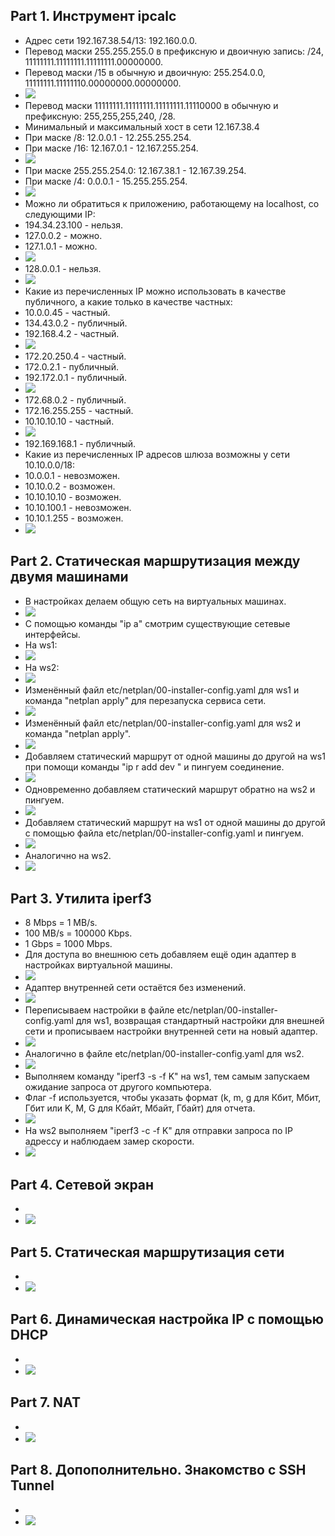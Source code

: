 ## Part 1. Инструмент ipcalc
* Адрес сети 192.167.38.54/13: 192.160.0.0.
* Перевод маски 255.255.255.0 в префиксную и двоичную запись: /24, 11111111.11111111.11111111.00000000.
* Перевод маски /15 в обычную и двоичную: 255.254.0.0, 11111111.11111110.00000000.00000000.
* ![](./screenshots/img_1.1.png)
* Перевод маски 11111111.11111111.11111111.11110000 в обычную и префиксную: 255,255,255,240, /28.
* Минимальный и максимальный хост в сети 12.167.38.4
* При маске /8: 12.0.0.1 - 12.255.255.254.
* При маске /16: 12.167.0.1 - 12.167.255.254.
* ![](./screenshots/img_1.2.png)
* При маске 255.255.254.0: 12.167.38.1 - 12.167.39.254.
* При маске /4: 0.0.0.1 - 15.255.255.254.
* ![](./screenshots/img_1.3.png)
* Можно ли обратиться к приложению, работающему на localhost, со следующими IP:
* 194.34.23.100 - нельзя.
* 127.0.0.2 - можно.
* 127.1.0.1 - можно.
* ![](./screenshots/img_1.4.png)
* 128.0.0.1 - нельзя.
* ![](./screenshots/img_1.5.png)
* Какие из перечисленных IP можно использовать в качестве публичного, а какие только в качестве частных:
* 10.0.0.45 - частный.
* 134.43.0.2 - публичный.
* 192.168.4.2 - частный.
* ![](./screenshots/img_1.6.png)
* 172.20.250.4 - частный.
* 172.0.2.1 - публичный.
* 192.172.0.1 - публичный.
* ![](./screenshots/img_1.7.png)
* 172.68.0.2 - публичный.
* 172.16.255.255 - частный.
* 10.10.10.10 - частный.
* ![](./screenshots/img_1.8.png)
* 192.169.168.1 - публичный.
* Какие из перечисленных IP адресов шлюза возможны у сети 10.10.0.0/18:
* 10.0.0.1 - невозможен.
* 10.10.0.2 - возможен.
* 10.10.10.10 - возможен.
* 10.10.100.1 - невозможен.
* 10.10.1.255 - возможен.
* ![](./screenshots/img_1.9.png)
## Part 2. Статическая маршрутизация между двумя машинами
* В настройках делаем общую сеть на виртуальных машинах.
* ![](./screenshots/img_2.5.png)
* С помощью команды "ip a" смотрим существующие сетевые интерфейсы.
* На ws1:
* ![](./screenshots/img_2.1.png)
* На ws2:
* ![](./screenshots/img_2.2.png)
* Изменённый файл etc/netplan/00-installer-config.yaml для ws1 и команда "netplan apply" для перезапуска сервиса сети.
* ![](./screenshots/img_2.3.png)
* Изменённый файл etc/netplan/00-installer-config.yaml для ws2 и команда "netplan apply".
* ![](./screenshots/img_2.4.png)
* Добавляем статический маршрут от одной машины до другой на ws1 при помощи команды "ip r add <IP> dev <DevName>" и пингуем соединение.
* ![](./screenshots/img_2.6.png)
* Одновременно добавляем статический маршрут обратно на ws2 и пингуем.
* ![](./screenshots/img_2.7.png)
* Добавляем статический маршрут на ws1 от одной машины до другой с помощью файла etc/netplan/00-installer-config.yaml и пингуем.
* ![](./screenshots/img_2.8.png)
* Аналогично на ws2.
* ![](./screenshots/img_2.9.png)
## Part 3. Утилита iperf3
* 8 Mbps = 1 MB/s.
* 100 MB/s = 100000 Kbps.
* 1 Gbps = 1000 Mbps.
* Для доступа во внешнюю сеть добавляем ещё один адаптер в настройках виртуальной машины.
* ![](./screenshots/img_3.1.png)
* Адаптер внутренней сети остаётся без изменений.
* ![](./screenshots/img_3.2.png)
* Переписываем настройки в файле etc/netplan/00-installer-config.yaml для ws1, возвращая стандартный настройки для внешней сети и прописываем настройки внутренней сети на новый адаптер.
* ![](./screenshots/img_3.3.png)
* Аналогично в файле etc/netplan/00-installer-config.yaml для ws2.
* ![](./screenshots/img_3.4.png)
* Выполняем команду "iperf3 -s -f K" на ws1, тем самым запускаем ожидание запроса от другого компьютера.
* Флаг -f используется, чтобы указать формат (k, m, g для Кбит, Мбит, Гбит или K, M, G для Кбайт, Мбайт, Гбайт) для отчета.
* ![](./screenshots/img_3.5.png)
* На ws2 выполняем "iperf3 -c <IPRemoteComp> -f K" для отправки запроса по IP адрессу и наблюдаем замер скорости.
* ![](./screenshots/img_3.6.png)
## Part 4. Сетевой экран
* 
* ![](./screenshots/img_.png)
## Part 5. Статическая маршрутизация сети
* 
* ![](./screenshots/img_.png)
## Part 6. Динамическая настройка IP с помощью DHCP
* 
* ![](./screenshots/img_.png)
## Part 7. NAT
* 
* ![](./screenshots/img_.png)
## Part 8. Допополнительно. Знакомство с SSH Tunnel
* 
* ![](./screenshots/img_.png)